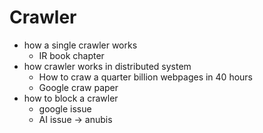 # Crawler
* how a single crawler works
    * IR book chapter
* how crawler works in distributed system
    * How to craw a quarter billion webpages in 40 hours
    * Google craw paper
* how to block a crawler
    * google issue
    * AI issue -> anubis